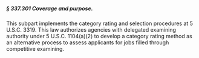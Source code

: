 ##### § 337.301 Coverage and purpose. #####

This subpart implements the category rating and selection procedures at 5 U.S.C. 3319. This law authorizes agencies with delegated examining authority under 5 U.S.C. 1104(a)(2) to develop a category rating method as an alternative process to assess applicants for jobs filled through competitive examining.